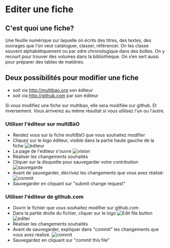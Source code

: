 # Editer une fiche

## C'est quoi une fiche? 

Une feuille numérique sur laquelle on écrits des titres, des textes, des ouvrages que l'on veut cataloguer, classer, référencer. On les classe souvent alphabétiquement ou par odre chronologique dans des boîtes.
On y recourt pour trouver des volumes dans la bibliothèque. On s’en sert aussi pour préparer des tables de matières.

## Deux possibilités pour modifier une fiche

* soit via http://multibao.org son éditeur
* soit via http://github.com par son éditeur

Si vous modifiez une fiche sur multibao, elle sera modifiée sur github. Et inversement. 
Vous arriverez au même résultat si vous utilisez l'un ou l'autre.

### Utiliser l'éditeur sur multiBàO 

* Rendez vous sur la fiche multiBàO que vous souhaitez modifier
* Cliquez sur le logo éditeur, visible dans la partie haute gauche de la fiche
![éditeur](https://framapic.org/tmnZlGFmc1PC/lPMGxuPbLWre.png)
* La page de l'éditeur s'ouvre
![vision](https://framapic.org/761Pgp9D5rTf/lZIAbUohes1v.png)
* Réaliser les changements souhaités
* Cliquer sur la disquette pour sauvegarder votre contribution
![sauvegarde](https://framapic.org/CywnlhlB0hTU/GMFYSDW8w3x6.png)
* Avant de sauvegarder, décrivez les changements que vous avez réalisé:
![commit](https://framapic.org/tV6vu2QpUJLe/cO2MhRgWIQQk.png)
* Sauvegarder en cliquant sur "submit change request"

### Utiliser l'éditeur de github.com

* Ouvrir le fichier que vous souhaitez modifier sur github.com 
* Dans la partie droite du fichier, cliquer sur le logo <img src="/assets/images/help/repository/edit-file-edit-button.png" alt="Edit file button">
![editer](https://help.github.com/assets/images/help/repository/edit-file-edit-button.png)
* Réaliser les changements souhaités
* Avant de sauvegarder, expliquer dans "commit" les changements que vous avez réalisé. 
![commit](https://help.github.com/assets/images/help/repository/write-commit-message-quick-pull.png)
* Sauvegardez en cliquant sur "commit this file"
